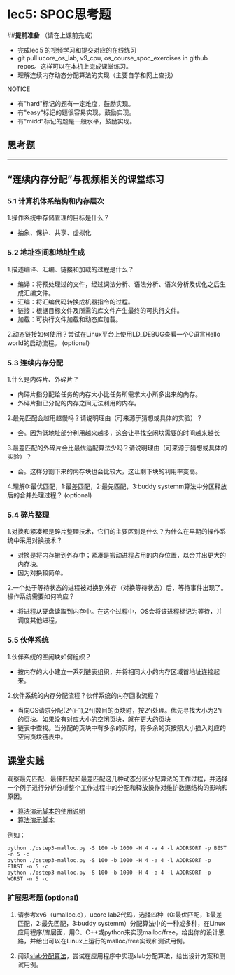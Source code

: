 # lec5: SPOC思考题

##**提前准备**
（请在上课前完成）

- 完成lec５的视频学习和提交对应的在线练习
- git pull ucore_os_lab, v9_cpu, os_course_spoc_exercises in github repos。这样可以在本机上完成课堂练习。
- 理解连续内存动态分配算法的实现（主要自学和网上查找）

NOTICE
- 有"hard"标记的题有一定难度，鼓励实现。
- 有"easy"标记的题很容易实现，鼓励实现。
- 有"midd"标记的题是一般水平，鼓励实现。


## 思考题
---

## “连续内存分配”与视频相关的课堂练习

### 5.1 计算机体系结构和内存层次

1.操作系统中存储管理的目标是什么？
- 抽象、保护、共享、虚拟化

### 5.2 地址空间和地址生成
1.描述编译、汇编、链接和加载的过程是什么？
- 编译：将预处理过的文件，经过词法分析、语法分析、语义分析及优化之后生成汇编文件。
- 汇编：将汇编代码转换成机器指令的过程。
- 链接：根据目标文件及所需的库文件产生最终的可执行文件。
- 加载：可执行文件加载和动态库加载。

2.动态链接如何使用？尝试在Linux平台上使用LD_DEBUG查看一个C语言Hello world的启动流程。  (optional)



### 5.3 连续内存分配
1.什么是内碎片、外碎片？
- 内碎片指分配给任务的内存大小比任务所需求大小所多出来的内存。
- 外碎片指已分配的内存之间无法利用的内存。

2.最先匹配会越用越慢吗？请说明理由（可来源于猜想或具体的实验）？
- 会。因为低地址部分利用越来越多，这会让寻找空闲块需要的时间越来越长

3.最差匹配的外碎片会比最优适配算法少吗？请说明理由（可来源于猜想或具体的实验）？
- 会。这样分割下来的内存块也会比较大，这让剩下块的利用率变高。

4.理解0:最优匹配，1:最差匹配，2:最先匹配，3:buddy systemm算法中分区释放后的合并处理过程？ (optional)


### 5.4 碎片整理
1.对换和紧凑都是碎片整理技术，它们的主要区别是什么？为什么在早期的操作系统中采用对换技术？  
- 对换是将内存搬到外存中；紧凑是搬动进程占用的内存位置，以合并出更大的内存块。
- 因为对换较简单。

2.一个处于等待状态的进程被对换到外存（对换等待状态）后，等待事件出现了。操作系统需要如何响应？
- 将进程从硬盘读取到内存中。在这个过程中，OS会将该进程标记为等待，并调度其他进程。

### 5.5 伙伴系统
1.伙伴系统的空闲块如何组织？
- 按内存的大小建立一系列链表组织，并将相同大小的内存区域首地址连接起来。

2.伙伴系统的内存分配流程？伙伴系统的内存回收流程？
- 当向OS请求分配(2^(i-1),2^i]数目的页块时，按2^i处理。优先寻找大小为2^i的页块。如果没有对应大小的空闲页块，就在更大的页块
- 链表中查找。当分配的页块中有多余的页时，将多余的页按照大小插入对应的空闲页块链表中。
## 课堂实践

观察最先匹配、最佳匹配和最差匹配这几种动态分区分配算法的工作过程，并选择一个例子进行分析分析整个工作过程中的分配和释放操作对维护数据结构的影响和原因。

  * [算法演示脚本的使用说明](https://github.com/chyyuu/os_tutorial_lab/blob/master/ostep/ostep3-malloc.md)
  * [算法演示脚本](https://github.com/chyyuu/os_tutorial_lab/blob/master/ostep/ostep3-malloc.py)

例如：
```
python ./ostep3-malloc.py -S 100 -b 1000 -H 4 -a 4 -l ADDRSORT -p BEST -n 5 -c
python ./ostep3-malloc.py -S 100 -b 1000 -H 4 -a 4 -l ADDRSORT -p FIRST -n 5 -c
python ./ostep3-malloc.py -S 100 -b 1000 -H 4 -a 4 -l ADDRSORT -p WORST -n 5 -c
```

### 扩展思考题 (optional)

1. 请参考xv6（umalloc.c），ucore lab2代码，选择四种（0:最优匹配，1:最差匹配，2:最先匹配，3:buddy systemm）分配算法中的一种或多种，在Linux应用程序/库层面，用C、C++或python来实现malloc/free，给出你的设计思路，并给出可以在Linux上运行的malloc/free实现和测试用例。


2. 阅读[slab分配算法](http://en.wikipedia.org/wiki/Slab_allocation)，尝试在应用程序中实现slab分配算法，给出设计方案和测试用例。
